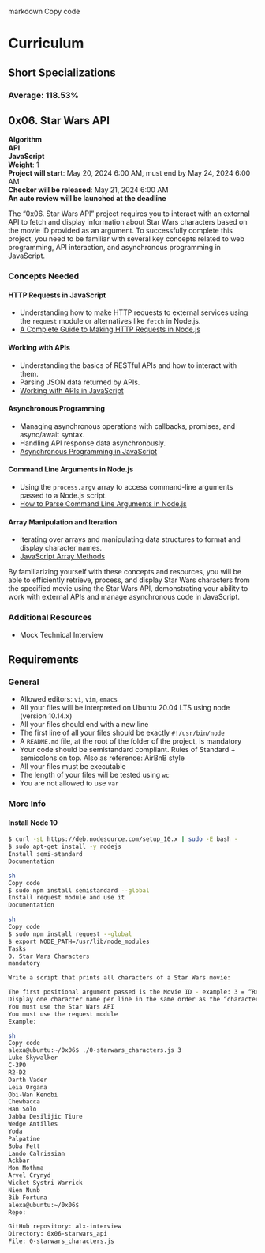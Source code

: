 
markdown
Copy code
# Curriculum

## Short Specializations
### Average: 118.53%

## 0x06. Star Wars API

**Algorithm**  
**API**  
**JavaScript**  
**Weight**: 1  
**Project will start**: May 20, 2024 6:00 AM, must end by May 24, 2024 6:00 AM  
**Checker will be released**: May 21, 2024 6:00 AM  
**An auto review will be launched at the deadline**

The “0x06. Star Wars API” project requires you to interact with an external API to fetch and display information about Star Wars characters based on the movie ID provided as an argument. To successfully complete this project, you need to be familiar with several key concepts related to web programming, API interaction, and asynchronous programming in JavaScript.

### Concepts Needed

#### HTTP Requests in JavaScript
- Understanding how to make HTTP requests to external services using the `request` module or alternatives like `fetch` in Node.js.
- [A Complete Guide to Making HTTP Requests in Node.js](#)

#### Working with APIs
- Understanding the basics of RESTful APIs and how to interact with them.
- Parsing JSON data returned by APIs.
- [Working with APIs in JavaScript](#)

#### Asynchronous Programming
- Managing asynchronous operations with callbacks, promises, and async/await syntax.
- Handling API response data asynchronously.
- [Asynchronous Programming in JavaScript](#)

#### Command Line Arguments in Node.js
- Using the `process.argv` array to access command-line arguments passed to a Node.js script.
- [How to Parse Command Line Arguments in Node.js](#)

#### Array Manipulation and Iteration
- Iterating over arrays and manipulating data structures to format and display character names.
- [JavaScript Array Methods](#)

By familiarizing yourself with these concepts and resources, you will be able to efficiently retrieve, process, and display Star Wars characters from the specified movie using the Star Wars API, demonstrating your ability to work with external APIs and manage asynchronous code in JavaScript.

### Additional Resources
- Mock Technical Interview

## Requirements

### General
- Allowed editors: `vi`, `vim`, `emacs`
- All your files will be interpreted on Ubuntu 20.04 LTS using node (version 10.14.x)
- All your files should end with a new line
- The first line of all your files should be exactly `#!/usr/bin/node`
- A `README.md` file, at the root of the folder of the project, is mandatory
- Your code should be semistandard compliant. Rules of Standard + semicolons on top. Also as reference: AirBnB style
- All your files must be executable
- The length of your files will be tested using `wc`
- You are not allowed to use `var`

### More Info

#### Install Node 10
```sh
$ curl -sL https://deb.nodesource.com/setup_10.x | sudo -E bash -
$ sudo apt-get install -y nodejs
Install semi-standard
Documentation

sh
Copy code
$ sudo npm install semistandard --global
Install request module and use it
Documentation

sh
Copy code
$ sudo npm install request --global
$ export NODE_PATH=/usr/lib/node_modules
Tasks
0. Star Wars Characters
mandatory

Write a script that prints all characters of a Star Wars movie:

The first positional argument passed is the Movie ID - example: 3 = “Return of the Jedi”
Display one character name per line in the same order as the “characters” list in the /films/ endpoint
You must use the Star Wars API
You must use the request module
Example:

sh
Copy code
alexa@ubuntu:~/0x06$ ./0-starwars_characters.js 3
Luke Skywalker
C-3PO
R2-D2
Darth Vader
Leia Organa
Obi-Wan Kenobi
Chewbacca
Han Solo
Jabba Desilijic Tiure
Wedge Antilles
Yoda
Palpatine
Boba Fett
Lando Calrissian
Ackbar
Mon Mothma
Arvel Crynyd
Wicket Systri Warrick
Nien Nunb
Bib Fortuna
alexa@ubuntu:~/0x06$
Repo:

GitHub repository: alx-interview
Directory: 0x06-starwars_api
File: 0-starwars_characters.js
